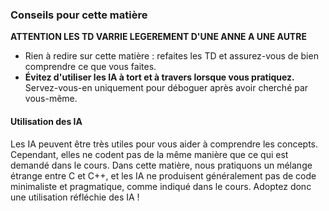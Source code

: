 ### **Conseils pour cette matière**
**ATTENTION LES TD VARRIE LEGEREMENT D'UNE ANNE A UNE AUTRE** 
- Rien à redire sur cette matière : refaites les TD et assurez-vous de bien comprendre ce que vous faites. 
- **Évitez d'utiliser les IA à tort et à travers lorsque vous pratiquez.** Servez-vous-en uniquement pour déboguer après avoir cherché par vous-même. 

#### **Utilisation des IA**  
Les IA peuvent être très utiles pour vous aider à comprendre les concepts. Cependant, elles ne codent pas de la même manière que ce qui est demandé dans le cours. 
Dans cette matière, nous pratiquons un mélange étrange entre C et C++, et les IA ne produisent généralement pas de code minimaliste et pragmatique, comme indiqué dans le cours. Adoptez donc une utilisation réfléchie des IA !


